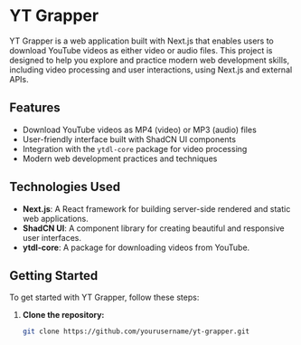 # YT Grapper

YT Grapper is a web application built with Next.js that enables users to download YouTube videos as either video or audio files. This project is designed to help you explore and practice modern web development skills, including video processing and user interactions, using Next.js and external APIs.

## Features

- Download YouTube videos as MP4 (video) or MP3 (audio) files
- User-friendly interface built with ShadCN UI components
- Integration with the `ytdl-core` package for video processing
- Modern web development practices and techniques

## Technologies Used

- **Next.js**: A React framework for building server-side rendered and static web applications.
- **ShadCN UI**: A component library for creating beautiful and responsive user interfaces.
- **ytdl-core**: A package for downloading videos from YouTube.

## Getting Started

To get started with YT Grapper, follow these steps:

1. **Clone the repository:**

   ```bash
   git clone https://github.com/yourusername/yt-grapper.git
   ```
